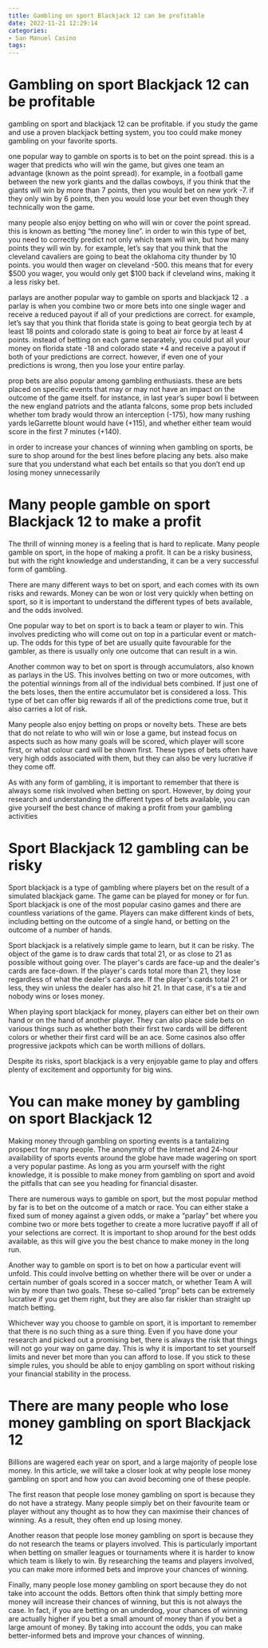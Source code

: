 ```yaml
---
title: Gambling on sport Blackjack 12 can be profitable
date: 2022-11-21 12:29:14
categories:
- San Manuel Casino
tags:
---
```



#  Gambling on sport Blackjack 12 can be profitable

gambling on sport and blackjack 12 can be profitable. if you study the game and use a proven blackjack betting system, you too could make money gambling on your favorite sports.

one popular way to gamble on sports is to bet on the point spread. this is a wager that predicts who will win the game, but gives one team an advantage (known as the point spread). for example, in a football game between the new york giants and the dallas cowboys, if you think that the giants will win by more than 7 points, then you would bet on new york -7. if they only win by 6 points, then you would lose your bet even though they technically won the game.

many people also enjoy betting on who will win or cover the point spread. this is known as betting “the money line”. in order to win this type of bet, you need to correctly predict not only which team will win, but how many points they will win by. for example, let’s say that you think that the cleveland cavaliers are going to beat the oklahoma city thunder by 10 points. you would then wager on cleveland -500. this means that for every $500 you wager, you would only get $100 back if cleveland wins, making it a less risky bet.

parlays are another popular way to gamble on sports and blackjack 12 . a parlay is when you combine two or more bets into one single wager and receive a reduced payout if all of your predictions are correct. for example, let’s say that you think that florida state is going to beat georgia tech by at least 18 points and colorado state is going to beat air force by at least 4 points. instead of betting on each game separately, you could put all your money on florida state -18 and colorado state +4 and receive a payout if both of your predictions are correct. however, if even one of your predictions is wrong, then you lose your entire parlay.

prop bets are also popular among gambling enthusiasts. these are bets placed on specific events that may or may not have an impact on the outcome of the game itself. for instance, in last year’s super bowl li between the new england patriots and the atlanta falcons, some prop bets included whether tom brady would throw an interception (-175), how many rushing yards leGarrette blount would have (+115), and whether either team would score in the first 7 minutes (+140).

in order to increase your chances of winning when gambling on sports, be sure to shop around for the best lines before placing any bets. also make sure that you understand what each bet entails so that you don’t end up losing money unnecessarily

#  Many people gamble on sport Blackjack 12 to make a profit

The thrill of winning money is a feeling that is hard to replicate. Many people gamble on sport, in the hope of making a profit. It can be a risky business, but with the right knowledge and understanding, it can be a very successful form of gambling.

There are many different ways to bet on sport, and each comes with its own risks and rewards. Money can be won or lost very quickly when betting on sport, so it is important to understand the different types of bets available, and the odds involved.

One popular way to bet on sport is to back a team or player to win. This involves predicting who will come out on top in a particular event or match-up. The odds for this type of bet are usually quite favourable for the gambler, as there is usually only one outcome that can result in a win.

Another common way to bet on sport is through accumulators, also known as parlays in the US. This involves betting on two or more outcomes, with the potential winnings from all of the individual bets combined. If just one of the bets loses, then the entire accumulator bet is considered a loss. This type of bet can offer big rewards if all of the predictions come true, but it also carries a lot of risk.

Many people also enjoy betting on props or novelty bets. These are bets that do not relate to who will win or lose a game, but instead focus on aspects such as how many goals will be scored, which player will score first, or what colour card will be shown first. These types of bets often have very high odds associated with them, but they can also be very lucrative if they come off.

As with any form of gambling, it is important to remember that there is always some risk involved when betting on sport. However, by doing your research and understanding the different types of bets available, you can give yourself the best chance of making a profit from your gambling activities

#  Sport Blackjack 12 gambling can be risky

Sport blackjack is a type of gambling where players bet on the result of a simulated blackjack game. The game can be played for money or for fun. Sport blackjack is one of the most popular casino games and there are countless variations of the game. Players can make different kinds of bets, including betting on the outcome of a single hand, or betting on the outcome of a number of hands.

Sport blackjack is a relatively simple game to learn, but it can be risky. The object of the game is to draw cards that total 21, or as close to 21 as possible without going over. The player's cards are face-up and the dealer's cards are face-down. If the player's cards total more than 21, they lose regardless of what the dealer's cards are. If the player's cards total 21 or less, they win unless the dealer has also hit 21. In that case, it's a tie and nobody wins or loses money.

When playing sport blackjack for money, players can either bet on their own hand or on the hand of another player. They can also place side bets on various things such as whether both their first two cards will be different colors or whether their first card will be an ace. Some casinos also offer progressive jackpots which can be worth millions of dollars.

Despite its risks, sport blackjack is a very enjoyable game to play and offers plenty of excitement and opportunity for big wins.

#  You can make money by gambling on sport Blackjack 12

Making money through gambling on sporting events is a tantalizing prospect for many people. The anonymity of the Internet and 24-hour availability of sports events around the globe have made wagering on sport a very popular pastime. As long as you arm yourself with the right knowledge, it is possible to make money from gambling on sport and avoid the pitfalls that can see you heading for financial disaster.

There are numerous ways to gamble on sport, but the most popular method by far is to bet on the outcome of a match or race. You can either stake a fixed sum of money against a given odds, or make a “parlay” bet where you combine two or more bets together to create a more lucrative payoff if all of your selections are correct. It is important to shop around for the best odds available, as this will give you the best chance to make money in the long run.

Another way to gamble on sport is to bet on how a particular event will unfold. This could involve betting on whether there will be over or under a certain number of goals scored in a soccer match, or whether Team A will win by more than two goals. These so-called “prop” bets can be extremely lucrative if you get them right, but they are also far riskier than straight up match betting.

Whichever way you choose to gamble on sport, it is important to remember that there is no such thing as a sure thing. Even if you have done your research and picked out a promising bet, there is always the risk that things will not go your way on game day. This is why it is important to set yourself limits and never bet more than you can afford to lose. If you stick to these simple rules, you should be able to enjoy gambling on sport without risking your financial stability in the process.

#  There are many people who lose money gambling on sport Blackjack 12

Billions are wagered each year on sport, and a large majority of people lose money. In this article, we will take a closer look at why people lose money gambling on sport and how you can avoid becoming one of these people.

The first reason that people lose money gambling on sport is because they do not have a strategy. Many people simply bet on their favourite team or player without any thought as to how they can maximise their chances of winning. As a result, they often end up losing money.

Another reason that people lose money gambling on sport is because they do not research the teams or players involved. This is particularly important when betting on smaller leagues or tournaments where it is harder to know which team is likely to win. By researching the teams and players involved, you can make more informed bets and improve your chances of winning.

Finally, many people lose money gambling on sport because they do not take into account the odds. Bettors often think that simply betting more money will increase their chances of winning, but this is not always the case. In fact, if you are betting on an underdog, your chances of winning are actually higher if you bet a small amount of money than if you bet a large amount of money. By taking into account the odds, you can make better-informed bets and improve your chances of winning.